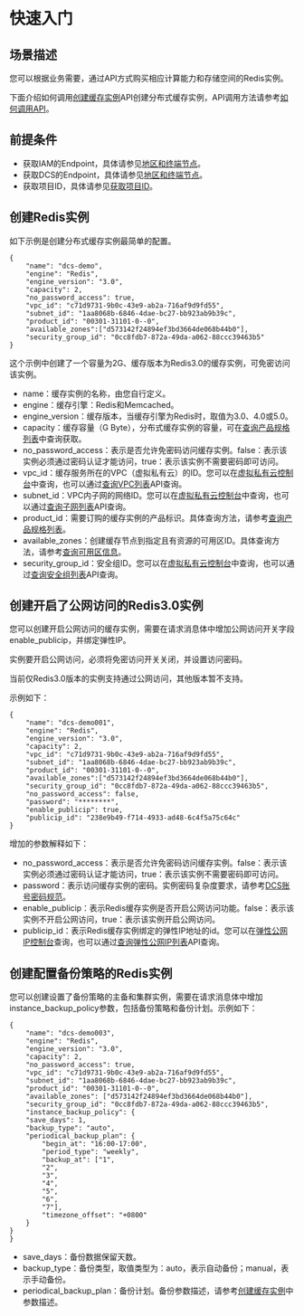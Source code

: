 # 快速入门<a name="ZH-CN_TOPIC_0166892636"></a>

## 场景描述<a name="section2905011645"></a>

您可以根据业务需要，通过API方式购买相应计算能力和存储空间的Redis实例。

下面介绍如何调用[创建缓存实例](创建缓存实例.md)API创建分布式缓存实例，API调用方法请参考[如何调用API](如何调用API.md)。

## 前提条件<a name="section5362532195414"></a>

-   获取IAM的Endpoint，具体请参见[地区和终端节点](https://developer.huaweicloud.com/endpoint)。
-   获取DCS的Endpoint，具体请参见[地区和终端节点](https://developer.huaweicloud.com/endpoint)。
-   获取项目ID，具体请参见[获取项目ID](获取项目ID.md)。

## 创建Redis实例<a name="section156252517567"></a>

如下示例是创建分布式缓存实例最简单的配置。

```
{
	"name": "dcs-demo",
	"engine": "Redis",
	"engine_version": "3.0",
	"capacity": 2,
	"no_password_access": true,
	"vpc_id": "c71d9731-9b0c-43e9-ab2a-716af9d9fd55",
	"subnet_id": "1aa8068b-6846-4dae-bc27-bb923ab9b39c",
	"product_id": "00301-31101-0--0",
	"available_zones":["d573142f24894ef3bd3664de068b44b0"],
	"security_group_id": "0cc8fdb7-872a-49da-a062-88ccc39463b5"
}
```

这个示例中创建了一个容量为2G、缓存版本为Redis3.0的缓存实例，可免密访问该实例。

-   name：缓存实例的名称，由您自行定义。
-   engine：缓存引擎：Redis和Memcached。
-   engine\_version：缓存版本，当缓存引擎为Redis时，取值为3.0、4.0或5.0。
-   capacity：缓存容量（G Byte），分布式缓存实例的容量，可在[查询产品规格列表](查询产品规格列表.md)中查询获取。
-   no\_password\_access：表示是否允许免密码访问缓存实例。false：表示该实例必须通过密码认证才能访问，true：表示该实例不需要密码即可访问。
-   vpc\_id：缓存服务所在的VPC（虚拟私有云）的ID。您可以在[虚拟私有云控制台](https://console.huaweicloud.com/vpc/#/vpcs)中查询，也可以通过[查询VPC列表](https://support.huaweicloud.com/api-vpc/zh-cn_topic_0020090625.html)API查询。
-   subnet\_id：VPC内子网的网络ID。您可以在[虚拟私有云控制台](https://console.huaweicloud.com/vpc/#/vpcs)中查询，也可以通过[查询子网列表](https://support.huaweicloud.com/api-vpc/zh-cn_topic_0020090592.html)API查询。
-   product\_id：需要订购的缓存实例的产品标识。具体查询方法，请参考[查询产品规格列表](查询产品规格列表.md)。
-   available\_zones：创建缓存节点到指定且有资源的可用区ID。具体查询方法，请参考[查询可用区信息](查询可用区信息.md)。
-   security\_group\_id：安全组ID。您可以在[虚拟私有云控制台](https://console.huaweicloud.com/vpc/#/secGroups)中查询，也可以通过[查询安全组列表](https://support.huaweicloud.com/api-vpc/zh-cn_topic_0020090617.html)API查询。

## 创建开启了公网访问的Redis3.0实例<a name="section1215011548519"></a>

您可以创建开启公网访问的缓存实例，需要在请求消息体中增加公网访问开关字段enable\_publicip，并绑定弹性IP。

实例要开启公网访问，必须将免密访问开关关闭，并设置访问密码。

当前仅Redis3.0版本的实例支持通过公网访问，其他版本暂不支持。

示例如下：

```
{
	"name": "dcs-demo001",
	"engine": "Redis",
	"engine_version": "3.0",
	"capacity": 2,
	"vpc_id": "c71d9731-9b0c-43e9-ab2a-716af9d9fd55",
	"subnet_id": "1aa8068b-6846-4dae-bc27-bb923ab9b39c",
	"product_id": "00301-31101-0--0",
	"available_zones":["d573142f24894ef3bd3664de068b44b0"],
	"security_group_id": "0cc8fdb7-872a-49da-a062-88ccc39463b5",
	"no_password_access": false,
	"password": "********",
	"enable_publicip": true,
	"publicip_id": "238e9b49-f714-4933-ad48-6c4f5a75c64c"
}
```

增加的参数解释如下：

-   no\_password\_access：表示是否允许免密码访问缓存实例。false：表示该实例必须通过密码认证才能访问，true：表示该实例不需要密码即可访问。
-   password：表示访问缓存实例的密码。实例密码复杂度要求，请参考[DCS账号密码规范](https://support.huaweicloud.com/dcs_faq/dcs-zh-ug-190228001.html)。
-   enable\_publicip：表示Redis缓存实例是否开启公网访问功能。false：表示该实例不开启公网访问，true：表示该实例开启公网访问。
-   publicip\_id：表示Redis缓存实例绑定的弹性IP地址的id。您可以在[弹性公网IP控制台](https://console.huaweicloud.com/vpc/#/vpc/vpcmanager/eips)查询，也可以通过[查询弹性公网IP列表](https://support.huaweicloud.com/api-vpc/zh-cn_topic_0020090598.html)API查询。

## 创建配置备份策略的Redis实例<a name="section551715414515"></a>

您可以创建设置了备份策略的主备和集群实例，需要在请求消息体中增加instance\_backup\_policy参数，包括备份策略和备份计划。示例如下：

```
{
	"name": "dcs-demo003",
	"engine": "Redis",
	"engine_version": "3.0",
	"capacity": 2,
	"no_password_access": true,
	"vpc_id": "c71d9731-9b0c-43e9-ab2a-716af9d9fd55",
	"subnet_id": "1aa8068b-6846-4dae-bc27-bb923ab9b39c",
	"product_id": "00301-31101-0--0",
	"available_zones": ["d573142f24894ef3bd3664de068b44b0"],
	"security_group_id": "0cc8fdb7-872a-49da-a062-88ccc39463b5",
	"instance_backup_policy": {
	"save_days": 1,
	"backup_type": "auto",
	"periodical_backup_plan": {
		"begin_at": "16:00-17:00",
		"period_type": "weekly",
		"backup_at": ["1",
		"2",
		"3",
		"4",
		"5",
		"6",
		"7"],
		"timezone_offset": "+0800"
	}
}
}
```

-   save\_days：备份数据保留天数。
-   backup\_type：备份类型，取值类型为：auto，表示自动备份；manual，表示手动备份。
-   periodical\_backup\_plan：备份计划。备份参数描述，请参考[创建缓存实例](创建缓存实例.md)中参数描述。


